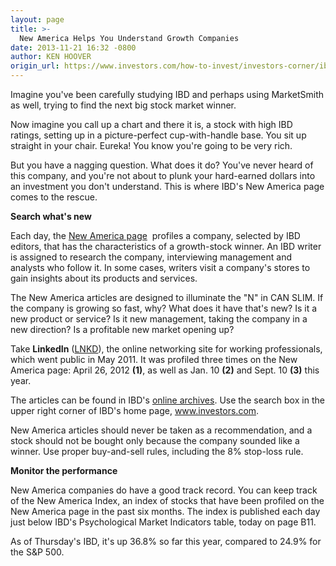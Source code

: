 ```yaml
---
layout: page
title: >-
  New America Helps You Understand Growth Companies
date: 2013-11-21 16:32 -0800
author: KEN HOOVER
origin_url: https://www.investors.com/how-to-invest/investors-corner/ibd-new-america-features-growth-companies
---
```





Imagine you've been carefully studying IBD and perhaps using MarketSmith as well, trying to find the next big stock market winner.


Now imagine you call up a chart and there it is, a stock with high IBD ratings, setting up in a picture-perfect cup-with-handle base. You sit up straight in your chair. Eureka! You know you're going to be very rich.


But you have a nagging question. What does it do? You've never heard of this company, and you're not about to plunk your hard-earned dollars into an investment you don't understand. This is where IBD's New America page comes to the rescue.


**Search what's new**


Each day, the [New America page](http://news.investors.com/business/new-america.htm)  profiles a company, selected by IBD editors, that has the characteristics of a growth-stock winner. An IBD writer is assigned to research the company, interviewing management and analysts who follow it. In some cases, writers visit a company's stores to gain insights about its products and services.


The New America articles are designed to illuminate the "N" in CAN SLIM. If the company is growing so fast, why? What does it have that's new? Is it a new product or service? Is it new management, taking the company in a new direction? Is a profitable new market opening up?


Take **LinkedIn** ([LNKD](https://research.investors.com/quote.aspx?symbol=LNKD)), the online networking site for working professionals, which went public in May 2011. It was profiled three times on the New America page: April 26, 2012 **(1)**, as well as Jan. 10 **(2)** and Sept. 10 **(3)** this year.


The articles can be found in IBD's [online archives](https://www.investors.com). Use the search box in the upper right corner of IBD's home page, www.investors.com.


New America articles should never be taken as a recommendation, and a stock should not be bought only because the company sounded like a winner. Use proper buy-and-sell rules, including the 8% stop-loss rule.


**Monitor the performance**


New America companies do have a good track record. You can keep track of the New America Index, an index of stocks that have been profiled on the New America page in the past six months. The index is published each day just below IBD's Psychological Market Indicators table, today on page B11.


As of Thursday's IBD, it's up 36.8% so far this year, compared to 24.9% for the S&P 500.




